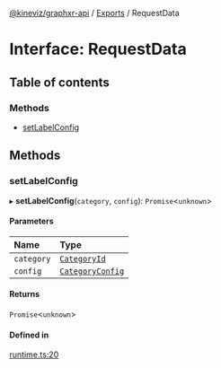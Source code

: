 [@kineviz/graphxr-api](../README.md) / [Exports](../modules.md) / RequestData

# Interface: RequestData

## Table of contents

### Methods

- [setLabelConfig](RequestData.md#setlabelconfig)

## Methods

### setLabelConfig

▸ **setLabelConfig**(`category`, `config`): `Promise`<`unknown`\>

#### Parameters

| Name | Type |
| :------ | :------ |
| `category` | [`CategoryId`](../modules.md#categoryid) |
| `config` | [`CategoryConfig`](CategoryConfig.md) |

#### Returns

`Promise`<`unknown`\>

#### Defined in

[runtime.ts:20](https://bitbucket.org/kineviz/graphxr-api/src/3b69512/src/runtime.ts#lines-20)
